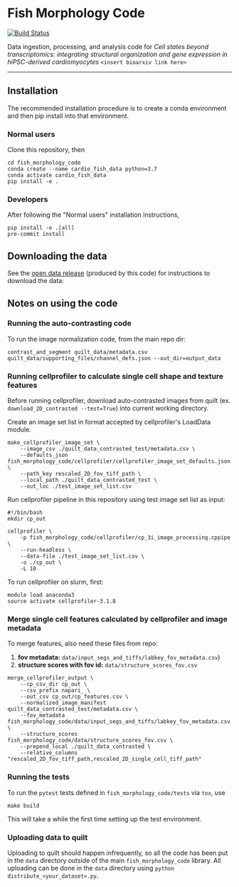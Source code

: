 # Fish Morphology Code

[![Build Status](https://github.com/AllenCellModeling/fish_morphology_code/workflows/Build%20Master/badge.svg)](https://github.com/AllenCellModeling/fish_morphology_code/actions)

Data ingestion, processing, and analysis code for _Cell states beyond transcriptomics: integrating structural organization and gene expression in hiPSC-derived cardiomyocytes_ `<insert bioarxiv link here>`

---

## Installation
The recommended installation procedure is to create a conda environment and then pip install into that environment.

### Normal users
Clone this repository, then
```
cd fish_morphology_code
conda create --name cardio_fish_data python=3.7
conda activate cardio_fish_data
pip install -e .
```

### Developers
After following the "Normal users" installation instructions,
```
pip install -e .[all]
pre-commit install
```

## Downloading the data
See the [open data release](https://open.quiltdata.com/b/allencell/tree/aics/integrated_transcriptomics_structural_organization_hipsc_cm/
) (produced by this code) for instructions to download the data:

## Notes on using the code

### Running the auto-contrasting code
To run the image normalization code, from the main repo dir:
```
contrast_and_segment quilt_data/metadata.csv quilt_data/supporting_files/channel_defs.json --out_dir=output_data
```

### Running cellprofiler to calculate single cell shape and texture features

Before running cellprofiler, download auto-contrasted images from quilt (ex. ```download_2D_contrasted --test=True```) into current working directory. 

Create an image set list in format accepted by cellprofiler's LoadData module.
```
make_cellprofiler_image_set \
    --image_csv ./quilt_data_contrasted_test/metadata.csv \
    --defaults_json fish_morphology_code/cellprofiler/cellprofiler_image_set_defaults.json \
    --path_key rescaled_2D_fov_tiff_path \
    --local_path ./quilt_data_contrasted_test \
    --out_loc ./test_image_set_list.csv
```

Run cellprofiler pipeline in this repository using test image set list as input:

```
#!/bin/bash
mkdir cp_out

cellprofiler \
    -p fish_morphology_code/cellprofiler/cp_3i_image_processing.cppipe \
    --run-headless \
    --data-file ./test_image_set_list.csv \
    -o ./cp_out \
    -L 10
```

To run cellprofiler on slurm, first:
```
module load anaconda3
source activate cellprofiler-3.1.8
```

### Merge single cell features calculated by cellprofiler and image metadata
To merge features, also need these files from repo:
1. **fov metadata:** ```data/input_segs_and_tiffs/labkey_fov_metadata.csv```)
2. **structure scores with fov id:** ```data/structure_scores_fov.csv```
```
merge_cellprofiler_output \
    --cp_csv_dir cp_out \
    --csv_prefix napari_ \
    --out_csv cp_out/cp_features.csv \
    --normalized_image_manifest quilt_data_contrasted_test/metadata.csv \
    --fov_metadata fish_morphology_code/data/input_segs_and_tiffs/labkey_fov_metadata.csv \
    --structure_scores fish_morphology_code/data/structure_scores_fov.csv \
    --prepend_local ./quilt_data_contrasted \
    --relative_columns "rescaled_2D_fov_tiff_path,rescaled_2D_single_cell_tiff_path"

```

### Running the tests
To run the `pytest` tests defined in `fish_morphology_code/tests` via `tox`, use
```
make build
```
This will take a while the first time setting up the test environment.

### Uploading data to quilt
Uploading to quilt should happen infrequently, so all the code has been put in the `data` directory outside of the main `fish_morphology_code` library.
All uploading can be done in the `data` directory using `python distribute_<your_dataset>.py`.
